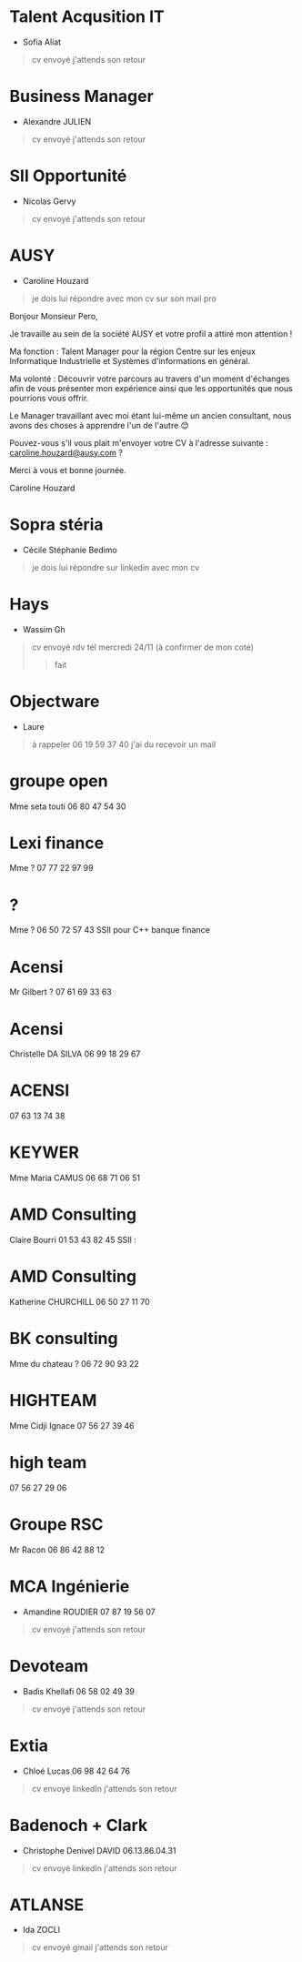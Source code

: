 # Talent Acqusition IT #
* Sofia Aliat
> cv envoyé
> j'attends son retour

# Business Manager #
* Alexandre JULIEN
> cv envoyé
> j'attends son retour


# SII Opportunité #
* Nicolas Gervy
> cv envoyé
> j'attends son retour

# AUSY #
* Caroline Houzard
> je dois lui répondre avec mon cv sur son mail pro

 
Bonjour Monsieur Pero,

Je travaille au sein de la société AUSY et votre profil a attiré mon attention !

Ma fonction : Talent Manager pour la région Centre sur les enjeux Informatique Industrielle et Systèmes d'informations en général.

Ma volonté : Découvrir votre parcours au travers d'un moment d'échanges afin de vous présenter mon expérience ainsi que les opportunités que nous pourrions vous offrir.

Le Manager travaillant avec moi étant lui-même un ancien consultant, nous avons des choses à apprendre l'un de l'autre 😊

Pouvez-vous s'il vous plait m'envoyer votre CV à l'adresse suivante : caroline.houzard@ausy.com ?

Merci à vous et bonne journée.

Caroline Houzard

# Sopra stéria #
* Cécile Stéphanie Bedimo
> je dois lui répondre sur linkedin avec mon cv

# Hays #
* Wassim Gh
> cv envoyé
> rdv tél mercredi 24/11 (à confirmer de mon coté)
> > fait

# Objectware #
* Laure
> à rappeler 06 19 59 37 40
j'ai du recevoir un mail

# groupe open #
Mme seta touti
06 80 47 54 30

# Lexi finance #
Mme ?
07 77 22 97 99


#  ? #
Mme ?
06 50 72 57 43
SSII pour C++ banque finance

# Acensi #
Mr Gilbert ?
07 61 69 33 63

# Acensi #
Christelle DA SILVA
06 99 18 29 67

# ACENSI #
07 63 13 74 38

# KEYWER #
Mme Maria CAMUS
06 68 71 06 51

# AMD Consulting #
Claire Bourri
01 53 43 82 45
SSII : 

# AMD Consulting #
Katherine CHURCHILL
06 50 27 11 70

# BK consulting #
Mme du chateau ?
06 72 90 93 22

# HIGHTEAM #
Mme Cidji Ignace
07 56 27 39 46

# high team #
07 56 27 29 06

# Groupe RSC #
Mr Racon
06 86 42 88 12

# MCA Ingénierie #
* Amandine ROUDIER
07 87 19 56 07
> cv envoyé
> j'attends son retour

# Devoteam #
* Badis Khellafi
06 58 02 49 39
> cv envoyé
> j'attends son retour

# Extia #
* Chloé Lucas
06 98 42 64 76
> cv envoyé linkedIn
> j'attends son retour


# Badenoch + Clark #
* Christophe Denivel DAVID
06.13.86.04.31
> cv envoyé linkedIn
> j'attends son retour

# ATLANSE #
* Ida ZOCLI
> cv envoyé gmail
> j'attends son retour
